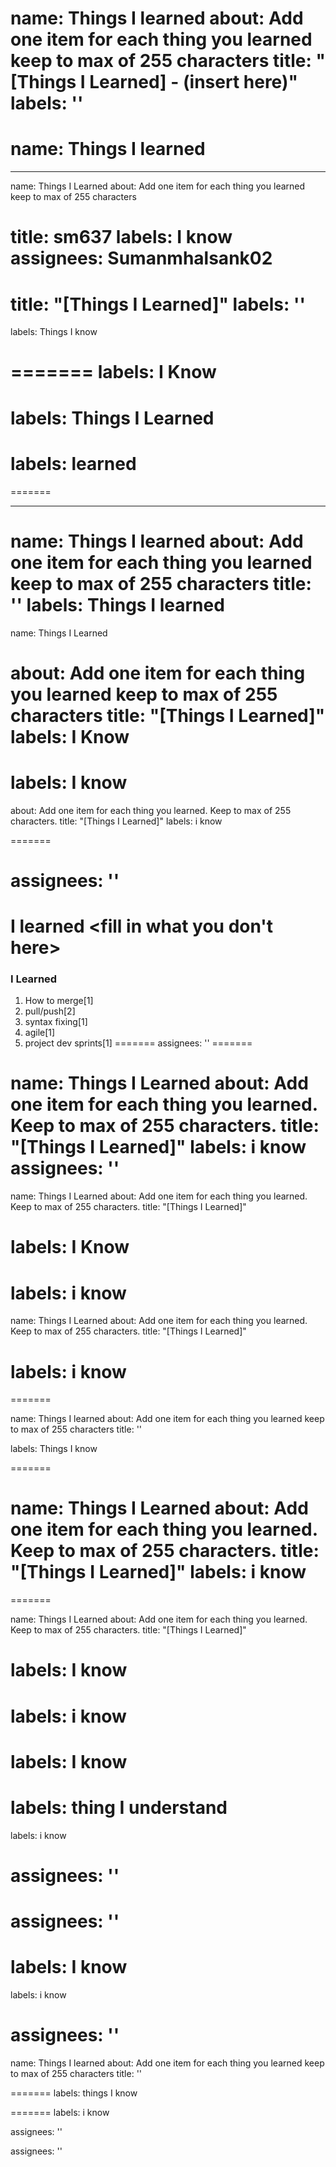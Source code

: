 

name: Things I learned
about: Add one item for each thing you learned keep to max of 255 characters
title: "[Things I Learned] - (insert here)"
labels: ''
=======

name: Things I learned
=======
---
name: Things I Learned
about: Add one item for each thing you learned keep to max of 255 characters

title: sm637
labels: I know
assignees: Sumanmhalsank02
=======
title: "[Things I Learned]"
labels: ''
=======

labels: Things I know

=======
labels: I Know
=======

labels: Things I Learned
=======
labels: learned
=======
=======

---

name: Things I learned
about: Add one item for each thing you learned keep to max of 255 characters
title: ''
labels: Things I learned
=======
name: Things I Learned

about: Add one item for each thing you learned keep to max of 255 characters
title: "[Things I Learned]"
labels: I Know
=======
labels: I know
=======
about: Add one item for each thing you learned. Keep to max of 255 characters.
title: "[Things I Learned]"
labels: i know


=======




assignees: ''
=======


I learned <fill in what you don't here>
=======


### I Learned
1. How to merge[1]
2. pull/push[2]
3. syntax fixing[1]
4. agile[1]
5. project dev sprints[1]
=======
assignees: ''
=======

name: Things I Learned
about: Add one item for each thing you learned. Keep to max of 255 characters.
title: "[Things I Learned]"
labels: i know
assignees: ''
=======

name: Things I Learned
about: Add one item for each thing you learned. Keep to max of 255 characters.
title: "[Things I Learned]"

labels: I Know
=======
labels: i know
=======


name: Things I Learned
about: Add one item for each thing you learned. Keep to max of 255 characters.
title: "[Things I Learned]"

labels: i know
=======

=======


name: Things I learned
about: Add one item for each thing you learned keep to max of 255 characters
title: ''


labels: Things I know


=======

name: Things I Learned
about: Add one item for each thing you learned. Keep to max of 255 characters.
title: "[Things I Learned]"
labels: i know
=======
=======

name: Things I Learned
about: Add one item for each thing you learned. Keep to max of 255 characters.
title: "[Things I Learned]"


labels: I know
=======
labels: i know
=======

labels: I know
=======


labels: thing I understand
=======
labels: i know


assignees: ''
=======

assignees: ''
=======

labels: I know
=======
labels: i know

assignees: ''
=======
name: Things I learned
about: Add one item for each thing you learned keep to max of 255 characters
title: ''


=======
labels: things I know

=======
labels: i know


assignees: ''




assignees: ''


